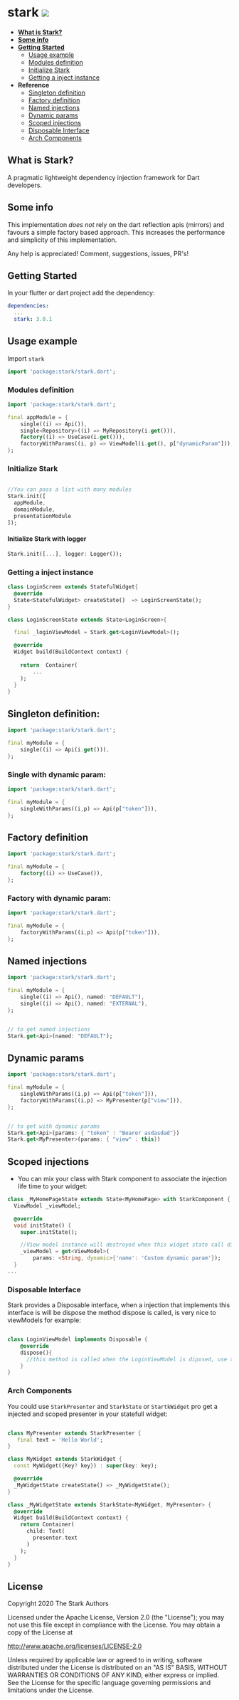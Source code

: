 # stark  ![](./reator.png)


- **[What is Stark?](#what-is-stark)**
- **[Some info](#some-info)**  
- **[Getting Started](#getting-started)**  
  - [Usage example](#usage-example)
  - [Modules definition](#modules-definition)
  - [Initialize Stark](#initialize-stark)
  - [Getting a inject instance](#getting-a-inject-instance)
- **Reference**
  - [Singleton definition](#singleton-definition)
  - [Factory definition](#factory-definition)
  - [Named injections](#named-injections)
  - [Dynamic params](#dynamic-params)
  - [Scoped injections](#scoped-injections)
  - [Disposable Interface](#disposable-interface)
  - [Arch Components](#arch-components)

## What is Stark?
A pragmatic lightweight dependency injection framework for Dart developers.

## Some info

This implementation *does not* rely on the dart reflection apis (mirrors) and favours a simple factory based approach.
This increases the performance and simplicity of this implementation.

Any help is appreciated! Comment, suggestions, issues, PR's!

## Getting Started

In your flutter or dart project add the dependency:

```yml
dependencies:
  ...
  stark: 3.0.1
```

## Usage example

Import `stark`

```dart
import 'package:stark/stark.dart';
```

### Modules definition
```dart
import 'package:stark/stark.dart';

final appModule = {
    single((i) => Api()), 
    single<Repository>((i) => MyRepository(i.get())),
    factory((i) => UseCase(i.get())), 
    factoryWithParams((i, p) => ViewModel(i.get(), p["dynamicParam"])),
};
```

### Initialize Stark 
```dart

//You can pass a list with many modules
Stark.init([
  appModule,
  domainModule,
  presentationModule
]);

```

#### Initialize Stark with logger
```dart
Stark.init([...], logger: Logger());
```


### Getting a inject instance

```dart
class LoginScreen extends StatefulWidget{
  @override
  State<StatefulWidget> createState()  => LoginScreenState();
}

class LoginScreenState extends State<LoginScreen>{

  final _loginViewModel = Stark.get<LoginViewModel>();

  @override
  Widget build(BuildContext context) {
   
    return  Container(
        ...
    );
  }
}
```

## Singleton definition:
```dart
import 'package:stark/stark.dart';

final myModule = {
    single((i) => Api(i.get())), 
};
```

### Single with dynamic param:
```dart
import 'package:stark/stark.dart';

final myModule = {
    singleWithParams((i,p) => Api(p["token"])), 
};
```

## Factory definition
```dart
import 'package:stark/stark.dart';

final myModule = {
    factory((i) => UseCase()), 
};
```
### Factory with dynamic param:
```dart
import 'package:stark/stark.dart';

final myModule = {
    factoryWithParams((i,p) => Api(p["token"])), 
};
```

## Named injections
```dart
import 'package:stark/stark.dart';

final myModule = {
    single((i) => Api(), named: "DEFAULT"), 
    single((i) => Api(), named: "EXTERNAL"), 
};


// to get named injections
Stark.get<Api>(named: "DEFAULT");

```

## Dynamic params
```dart
import 'package:stark/stark.dart';

final myModule = {
    singleWithParams((i,p) => Api(p["token"])), 
    factoryWithParams((i,p) => MyPresenter(p["view"])), 
};


// to get with dynamic params
Stark.get<Api>(params: { "token" : "Bearer asdasdad"})
Stark.get<MyPresenter>(params: { "view" : this})

```

## Scoped injections

- You can mix your class with Stark component to associate the injection life time to your widget:

```dart
class _MyHomePageState extends State<MyHomePage> with StarkComponent {
  ViewModel _viewModel;

  @override
  void initState() {
    super.initState();

    //View model instance will destroyed when this widget state call dispose.
    _viewModel = get<ViewModel>(
        params: <String, dynamic>{'name': 'Custom dynamic param'});
  }
...
 ````

### Disposable Interface
Stark provides a Disposable interface, when a injection that implements this interface is will be dispose the method dispose is called, is very nice to viewModels for example:
```dart

class LoginViewModel implements Disposable {
    @override
    dispose(){
      //this method is called when the LoginViewModel is diposed, use to dispose your RX Subjects or Streams
    }
}

```


### Arch Components
You could use `StarkPresenter` and `StarkState` or `StartkWidget` pro get a injected and scoped presenter in your statefull widget: 

```dart

class MyPresenter extends StarkPresenter {
   final text = 'Hello World';
}

class MyWidget extends StarkWidget {
  const MyWidget({Key? key}) : super(key: key);

  @override
  _MyWidgetState createState() => _MyWidgetState();
}

class _MyWidgetState extends StarkState<MyWidget, MyPresenter> {
  @override
  Widget build(BuildContext context) {
    return Container(
      child: Text(
        presenter.text
      )
    );
  }
}

```

## License

Copyright 2020 The Stark Authors

Licensed under the Apache License, Version 2.0 (the "License");
you may not use this file except in compliance with the License.
You may obtain a copy of the License at

   http://www.apache.org/licenses/LICENSE-2.0

Unless required by applicable law or agreed to in writing, software
distributed under the License is distributed on an "AS IS" BASIS,
WITHOUT WARRANTIES OR CONDITIONS OF ANY KIND, either express or implied.
See the License for the specific language governing permissions and
limitations under the License.

